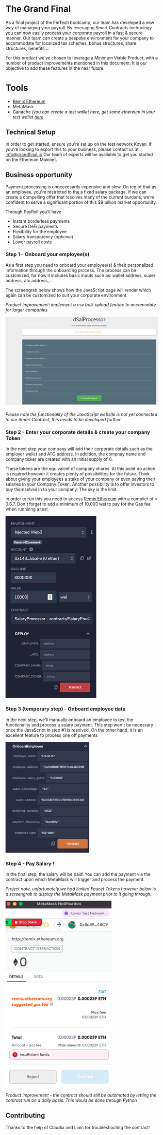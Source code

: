 # The Grand Final

As a final project of the FinTech bootcamp, our team has developed a new way of managing your payroll. 
By leveraging Smart Contracts technology you can now easily process your corporate payroll in a fast & secure manner. 
Our team can create a bespoke environment for your company to accommodate for localized tax schemes, bonus structures, share structures, benefits,... 

For this product we've chosen to leverage a Minimum Viable Product, with a number of product improvements mentioned in this document. 
It is our objective to add these features in the near future. 

# Tools

* [Remix Ethereum](http://remix.ethereum.org/)
* MetaMask
* Ganache _(you can create a test wallet here, get some ethereum in your test wallet [here](https://faucet.ropsten.be/)._

## Technical Setup 

In order to get started, ensure you're set up on the test network Kovan. 
If you're looking to export this to your business, please contact us at info@grandfinal.io
Our team of experts will be available to get you started on the Ethereum Mainnet. 

## Business opportunity 

Payment processing is unneccesarily expensive and slow. On top of that as an employee, you're restricted to the a fixed salary package. 
If we can create a compelling offer that resolves many of the current burdens, we're confident to serve a significant portion of this $9 billion market opportunity. 

Through PayRoll you'll have 

* Instant borderless payments
* Secure DeFi payments 
* Flexibility for the employee 
* Salary transparency (optional)
* Lower payroll costs


### Step 1 - Onboard your employee(s)

As a first step you need to onboard your employee(s) & their personalized information through the onboarding process. 
The process can be customized, for now it includes basic inputs such as: wallet address, super address, ato address,... 

The screengrab below shows how the JavaScript page will render which again can be customized to suit your corporate environment. 

_Product improvement: implement a csv bulk upload feature to accomodate for larger companies_ 

![Onboarding](Onboarding.png)

_Please note the functionality of the JavaScript website is not yet connected to our Smart Contract, this needs to be developed further_ 

### Step 2 - Enter your corporate details & create your company Token

In the next step your company will add their corporate details such as the employer wallet and ATO address.
In addition, the compnay name and company ticker are created with an initial supply of 0. 

These tokens are the equivalent of company shares. At this point no action is required however it creates plenty of possibiilites for the future. 
Think about giving your employees a stake of your company or even paying their salaries in your Company Token. Another possibility is to offer investors to buy themselves in to your company. The sky is the limit. 

In order to run this you need to access [Remix Ethereum](http://remix.ethereum.org/) with a compiler of > 0.6.7. 
Don't forget to add a minimum of 10,000 wei to pay for the Gas fee when runninng a test. 

![Contract Deployment](ContractDeployment.png)


### Step 3 (temporary step) - Onboard employee data 

In the next step, we'll manually onboard an employee to test the functionality and process a salary payment. 
This step won't be necessary once the JavaScript in step #1 is resolved. 
On the other hand, it is an excellent feature to process one off payments 

![Onboard Employee](OnboardEmployee.png)

### Step 4 - Pay Salary ! 

In the final step, the salary will be paid! You can add the payment via the contract upon which MetaMask will trigger and process the payment. 

_Project note, unfortunately we had limited Faucet Tokens however below is a screengrab to display the MetaMask payment prior to it going through._ 

![Metamask_payment](Metamask_payment.png)

_Product improvement - the contract should still be automated by letting the contract run on a daily basis. This would be done through Python_ 


## Contributing
Thanks to the help of Claudia and Liam for troubleshooting the contract!
